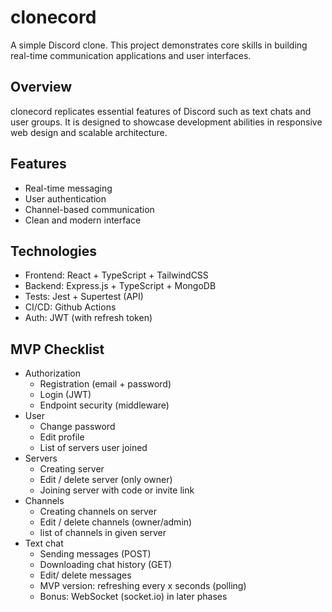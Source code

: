 # clonecord

A simple Discord clone. This project demonstrates core skills in building real-time communication applications and user interfaces.

## Overview

clonecord replicates essential features of Discord such as text chats and user groups. It is designed to showcase development abilities in responsive web design and scalable architecture.

## Features

- Real-time messaging
- User authentication
- Channel-based communication
- Clean and modern interface

## Technologies

- Frontend: React + TypeScript + TailwindCSS
- Backend: Express.js + TypeScript + MongoDB
- Tests: Jest + Supertest (API)
- CI/CD: Github Actions
- Auth: JWT (with refresh token)


## MVP Checklist

- Authorization
    - Registration (email + password)
    - Login (JWT)
    - Endpoint security (middleware)
- User
    - Change password
    - Edit profile
    - List of servers user joined
- Servers
    - Creating server
    - Edit / delete server (only owner)
    - Joining server with code or invite link
- Channels
    - Creating channels on server
    - Edit / delete channels (owner/admin)
    - list of channels in given server
- Text chat
    - Sending messages (POST)
    - Downloading chat history (GET)
    - Edit/ delete messages
    - MVP version: refreshing every x seconds (polling)
    - Bonus: WebSocket (socket.io) in later phases